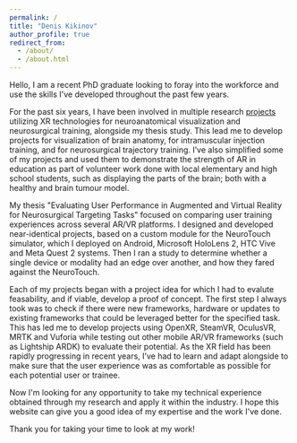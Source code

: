 ```yaml
---
permalink: /
title: "Denis Kikinov"
author_profile: true
redirect_from: 
  - /about/
  - /about.html
---
```


Hello, I am a recent PhD graduate looking to foray into the workforce and use the skills I've developed throughout the past few years.

 For the past six years, I have been involved in multiple research [projects](dkikinov.github.io/portfolio/) utilizing XR technologies for neuroanatomical visualization and neurosurgical training, alongside my thesis study. This lead me to develop projects for visualization of brain anatomy, for intramuscular injection training, and for neurosurgical trajectory training. I’ve also simplified some of my projects and used them to demonstrate the strength of AR in education as part of volunteer work done with local elementary and high school students, such as displaying the parts of the brain; both with a healthy and brain tumour model. 

 My thesis "Evaluating User Performance in Augmented and Virtual Reality for Neurosurgical Targeting Tasks" focused on comparing user training experiences across several AR/VR platforms. I designed and developed near-identical projects, based on a custom module for the NeuroTouch simulator, which I deployed on Android, Microsoft HoloLens 2, HTC Vive and Meta Quest 2 systems. Then I ran a study to determine whether a single device or modality had an edge over another, and how they fared against the NeuroTouch. 

 Each of my projects began with a project idea for which I had to evalute feasability, and if viable, develop a proof of concept. The first step I always took was to check if there were new frameworks, hardware or updates to existing frameworks that could be leveraged better for the specified task. This has led me to develop projects using OpenXR, SteamVR, OculusVR, MRTK and Vuforia while testing out other mobile AR/VR frameworks (such as Lightship ARDK) to evaluate their potential.  As the XR field has been rapidly progressing in recent years, I’ve had to learn and adapt alongside to make sure that the user experience was as comfortable as possible for each potential user or trainee. 

 Now I'm looking for any opportunity to take my technical experience obtained through my research and apply it within the industry. I hope this website can give you a good idea of my expertise and the work I've done.
 

Thank you for taking your time to look at my work!


